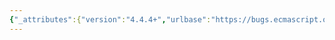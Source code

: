 ```yaml
---
{"_attributes":{"version":"4.4.4+","urlbase":"https://bugs.ecmascript.org/","maintainer":"dherman@mozilla.com"},"bug":{"bug_id":74,"creation_ts":"2011-03-16 12:28:00 -0700","short_desc":"Spelling mistake under \"Development\" tab - \"development of Test62\"","delta_ts":"2011-05-31 13:51:56 -0700","product":"Test262","component":"Test262 website","version":"unspecified","rep_platform":"All","op_sys":"All","bug_status":"RESOLVED","resolution":"FIXED","priority":"High","bug_severity":"trivial","everconfirmed":true,"reporter":{"uid":"andrebargull","name":"André Bargull"},"assigned_to":{"uid":"dfugate","name":"Dave Fugate"},"long_desc":[{"commentid":160,"comment_count":0,"who":{"uid":"andrebargull","name":"André Bargull"},"bug_when":"2011-03-16 12:28:18 -0700","thetext":"Steps to reproduce:\n1) go to http://test262.ecmascript.org/#\n2) switch to \"Development\" tab\n\nExpected:\n\"to coordinate development of Test262\"\n\nActual:\n\"to coordinate development of Test62\"\n\nText:\n---\nTest262 is being developed by the members of Ecma TC39. Ecma's intellectual property policies, permit only Ecma members to directly contribute code to the project. However, a public mailing list is used to coordinate development of Test62. If you wish to participate in the discussion please subscribe. Bug reports and suggestions should be sent to the mailing list. \n---"},{"commentid":225,"comment_count":1,"who":{"uid":"dfugate","name":"Dave Fugate"},"bug_when":"2011-05-31 13:51:56 -0700","thetext":"Fixed in source control.  Thanks for reporting this!"}]}}
---
```

